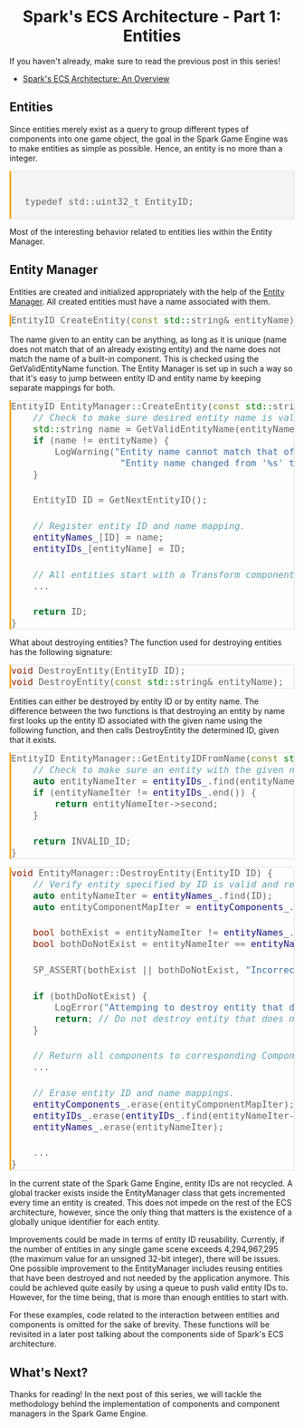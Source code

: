 <style>
code {
    font-family: 'JetBrains Mono', monospace !important; 
    background: #f4f4f4;
    border: 1px solid #ddd;
    border-left: 3px solid orange;
    color: #666;
    page-break-inside: avoid;
    font-size: 16px;
    line-height: 1.6;
    max-width: 100%;
    overflow: auto;
    padding: 1em 1.5em;
    display: block;
    word-wrap: break-word;
}
</style>

<h1 style="text-align:center;">Spark's ECS Architecture - Part 1: Entities</h1>

If you haven't already, make sure to read the previous post in this series!
 - [Spark's ECS Architecture: An Overview](http://192.168.1.158:3000/blog/spark-ecs)

## Entities

Since entities merely exist as a query to group different types of components into one game object, the goal in the Spark Game Engine was to make entities as simple as possible. Hence, an entity is no more than a integer.

<code style="code">
typedef std::uint32_t EntityID;
</code>  

Most of the interesting behavior related to entities lies within the Entity Manager. 

## Entity Manager

Entities are created and initialized appropriately with the help of the [Entity Manager](https://github.com/sevanetrebchenko/spark/blob/master/include/spark/ecs/entities/entity_manager.h). All created entities must have a name associated with them. 

```cpp
EntityID CreateEntity(const std::string& entityName);
```

The name given to an entity can be anything, as long as it is unique (name does not match that of an already existing entity) and the name does not match the name of a built-in component. This is checked using the GetValidEntityName function. The Entity Manager is set up in such a way so that it's easy to jump between entity ID and entity name by keeping separate mappings for both.

```cpp
EntityID EntityManager::CreateEntity(const std::string& entityName) {
    // Check to make sure desired entity name is valid.
    std::string name = GetValidEntityName(entityName);
    if (name != entityName) {
        LogWarning("Entity name cannot match that of a built-in component or another entity. "
                    "Entity name changed from '%s' to '%s'.", entityName.c_str(), name.c_str());
    }

    EntityID ID = GetNextEntityID();

    // Register entity ID and name mapping.
    entityNames_[ID] = name;
    entityIDs_[entityName] = ID;

    // All entities start with a Transform component.
    ... 

    return ID;
}
```

What about destroying entities? The function used for destroying entities has the following signature:

```cpp
void DestroyEntity(EntityID ID);
void DestroyEntity(const std::string& entityName);
```

Entities can either be destroyed by entity ID or by entity name. The difference between the two functions is that destroying an entity by name first looks up the entity ID associated with the given name using the following function, and then calls DestroyEntity the determined ID, given that it exists.

```cpp
EntityID EntityManager::GetEntityIDFromName(const std::string &entityName) const {
    // Check to make sure an entity with the given name is a valid entity.
    auto entityNameIter = entityIDs_.find(entityName);
    if (entityNameIter != entityIDs_.end()) {
        return entityNameIter->second;
    }

    return INVALID_ID;
}
```

```cpp
void EntityManager::DestroyEntity(EntityID ID) {
    // Verify entity specified by ID is valid and registered correctly.
    auto entityNameIter = entityNames_.find(ID);
    auto entityComponentMapIter = entityComponents_.find(ID);

    bool bothExist = entityNameIter != entityNames_.end() && entityComponentMapIter != entityComponents_.end();
    bool bothDoNotExist = entityNameIter == entityNames_.end() && entityComponentMapIter == entityComponents_.end();

    SP_ASSERT(bothExist || bothDoNotExist, "Incorrectly configured entity in EntityManager. EntityID: %u", ID);

    if (bothDoNotExist) {
        LogError("Attemping to destroy entity that does not exist. Entity ID: %u", ID);
        return; // Do not destroy entity that does not exist.
    }

    // Return all components to corresponding ComponentManagers.
    ...

    // Erase entity ID and name mappings.
    entityComponents_.erase(entityComponentMapIter);
    entityIDs_.erase(entityIDs_.find(entityNameIter->second)); // Guaranteed to exist based on the above check.
    entityNames_.erase(entityNameIter);

    ...
}
```

In the current state of the Spark Game Engine, entity IDs are not recycled. A global tracker exists inside the EntityManager class that gets incremented every time an entity is created. This does not impede on the rest of the ECS architecture, however, since the only thing that matters is the existence of a globally unique identifier for each entity.  

Improvements could be made in terms of entity ID reusability. Currently, if the number of entities in any single game scene exceeds 4,294,967,295 (the maximum value for an unsigned 32-bit integer), there will be issues. One possible improvement to the EntityManager includes reusing entities that have been destroyed and not needed by the application anymore. This could be achieved quite easily by using a queue to push valid entity IDs to. However, for the time being, that is more than enough entities to start with.  

For these examples, code related to the interaction between entities and components is omitted for the sake of brevity. These functions will be revisited in a later post talking about the components side of Spark's ECS architecture.

## What's Next?

Thanks for reading! In the next post of this series, we will tackle the methodology behind the implementation of components and component managers in the Spark Game Engine.